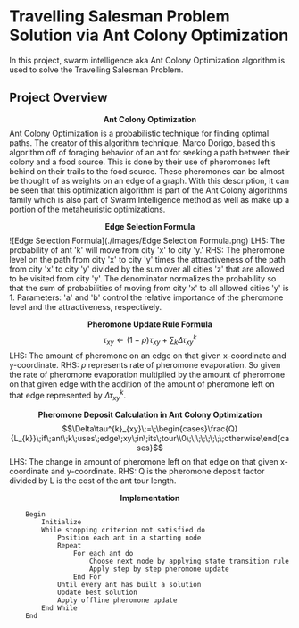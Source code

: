 # Travelling Salesman Problem Solution via Ant Colony Optimization

In this project, swarm intelligence aka Ant Colony Optimization algorithm is used to solve the Travelling Salesman Problem.

## Project Overview 
$$\textbf{Ant Colony Optimization}$$ 
Ant Colony Optimization is a probabilistic technique for finding optimal paths. The creator of this algorithm technique, Marco Dorigo, based this algorithm off of foraging behavior of an ant for seeking a path between their colony and a food source. This is done by their use of pheromones left behind on their trails to the food source. These pheromones can be almost be thought of as weights on an edge of a graph. With this description, it can be seen that this optimization algorithm is part of the Ant Colony algorithms family which is also part of Swarm Intelligence method as well as make up a portion of the metaheuristic optimizations.  

$$\textbf{Edge Selection Formula}$$
![Edge Selection Formula](./Images/Edge Selection Formula.png)
LHS: The probability of ant 'k' will move from city 'x' to city 'y.'
RHS: The pheromone level on the path from city 'x' to city 'y' times the attractiveness of the path from city 'x' to city 'y' divided by the sum over all cities 'z' that are allowed to be visited from city 'y'. The denominator normalizes the probability so that the sum of probabilities of moving from city 'x' to all allowed cities 'y' is 1.
Parameters: 'a' and 'b' control the relative importance of the pheromone level and the attractiveness, respectively.

$$\textbf{Pheromone Update Rule Formula}$$
$$\tau_{xy}\leftarrow(1-\rho)\tau_{xy}\;+\;\sum_{k}\Delta\tau^{k}_{xy}$$
LHS: The amount of pheromone on an edge on that given x-coordinate and y-coordinate.
RHS: $\rho$ represents rate of pheromone evaporation. So given the rate of pheromone evaporation multiplied by the amount of pheromone on that given edge with the addition of the amount of pheromone left on that edge represented by $\Delta\tau^{k}_{xy}$.

$$\textbf{Pheromone Deposit Calculation in Ant Colony Optimization}$$
$$\Delta\tau^{k}_{xy}\;=\;\begin{cases}\frac{Q}{L_{k}}\;if\;ant\;k\;uses\;edge\;xy\;in\;its\;tour\\0\;\;\;\;\;\;\;\;otherwise\end{cases}$$
LHS: The change in amount of pheromone left on that edge on that given x-coordinate and y-coordinate.
RHS: Q is the pheromone deposit factor divided by L is the cost of the ant tour length.

$$\textbf{Implementation}$$
```
	Begin
		Initialize
		While stopping criterion not satisfied do
			Position each ant in a starting node
			Repeat
				For each ant do
					Choose next node by applying state transition rule
					Apply step by step pheromone update
				End For
			Until every ant has built a solution
			Update best solution
			Apply offline pheromone update
		End While
	End
```
